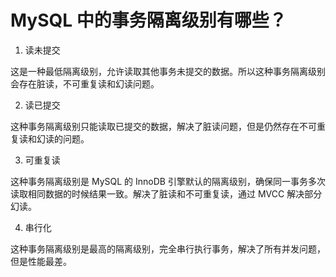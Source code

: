 # MySQL 中的事务隔离级别有哪些？

1. 读未提交

这是一种最低隔离级别，允许读取其他事务未提交的数据。所以这种事务隔离级别会存在脏读，不可重复读和幻读问题。

2. 读已提交

这种事务隔离级别只能读取已提交的数据，解决了脏读问题，但是仍然存在不可重复读和幻读的问题。

3. 可重复读

这种事务隔离级别是 MySQL 的 InnoDB 引擎默认的隔离级别，确保同一事务多次读取相同数据的时候结果一致。解决了脏读和不可重复读，通过 MVCC 解决部分幻读。

4. 串行化

这种事务隔离级别是最高的隔离级别，完全串行执行事务，解决了所有并发问题，但是性能最差。